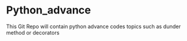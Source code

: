 # Python_advance
This  Git Repo will contain  python advance codes
topics such as dunder method or decorators
